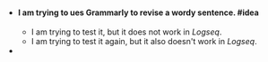 - #### I am trying to ues **Grammarly** to revise a wordy sentence. #idea
	- I am trying to test it, but it does not work in *Logseq*.
	- I am trying to test it again, but it also doesn't work in *Logseq*.
-